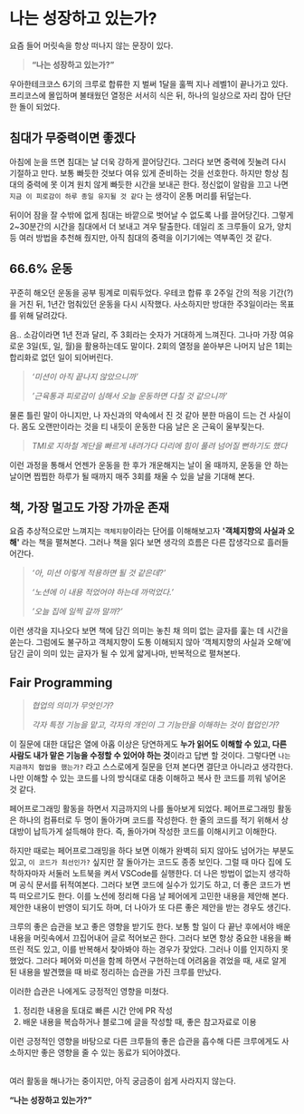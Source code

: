# 나는 성장하고 있는가?

요즘 들어 머릿속을 항상 떠나지 않는 문장이 있다.

> **“나는 성장하고 있는가?”**

우아한테크코스 6기의 크루로 합류한 지 벌써 1달을 훌쩍 지나 레벨1이 끝나가고 있다. 프리코스에 몰입하며 불태웠던 열정은 서서히 식은 뒤, 하나의 일상으로 자리 잡아 단단한 돌이 되었다.

## 침대가 무중력이면 좋겠다

아침에 눈을 뜨면 침대는 날 더욱 강하게 끌어당긴다. 그러다 보면 중력에 짓눌려 다시 기절하고 만다. 보통 빠듯한 것보다 여유 있게 준비하는 것을 선호한다. 하지만 항상 침대의 중력에 못 이겨 원치 않게 빠듯한 시간을 보내곤 한다. 정신없이 알람을 끄고 나면 `지금 이 피로감이 하루 종일 유지될 것 같다` 는 생각이 온통 머리를 뒤덮는다.

뒤이어 잠을 잘 수밖에 없게 침대는 바깥으로 벗어날 수 없도록 나를 끌어당긴다. 그렇게 2~30분간의 시간을 침대에서 더 보내고 겨우 탈출한다. 데일리 조 크루들이 요가, 양치 등 여러 방법을 추천해 줬지만, 아직 침대의 중력을 이기기에는 역부족인 것 같다.

## 66.6% 운동

꾸준히 해오던 운동을 공부 핑계로 미뤄두었다. 우테코 합류 후 2주일 간의 적응 기간(?)을 거친 뒤, 1년간 멈춰있던 운동을 다시 시작했다. 사소하지만 방대한 주3일이라는 목표를 위해 달려갔다.

음.. 소감이라면 1년 전과 달리, 주 3회라는 숫자가 거대하게 느껴진다. 그나마 가장 여유로운 3일(토, 일, 월)을 활용하는데도 말이다. 2회의 열정을 쏟아부은 나머지 남은 1회는 합리화로 없던 일이 되어버린다.

> _‘미션이 아직 끝나지 않았으니까’_
>
> _’근육통과 피로감이 심해서 오늘 운동하면 다칠 것 같으니까’_

물론 틀린 말이 아니지만, 나 자신과의 약속에서 진 것 같아 분한 마음이 드는 건 사실이다. 몸도 오랜만이라는 것을 티 내듯이 운동한 다음 날은 온 근육이 울부짖는다.

> _TMI로 지하철 계단을 빠르게 내려가다 다리에 힘이 풀려 넘어질 뻔하기도 했다_

이런 과정을 통해서 언젠가 운동을 한 후가 개운해지는 날이 올 때까지, 운동을 안 하는 날이면 찝찝한 하루가 될 때까지 매주 3회를 채울 수 있을 날을 기대해 본다.

## 책, 가장 멀고도 가장 가까운 존재

요즘 추상적으로만 느껴지는 `객체지향`이라는 단어를 이해해보고자 **'객체지향의 사실과 오해'** 라는 책을 펼쳐본다. 그러나 책을 읽다 보면 생각의 흐름은 다른 잡생각으로 흘러들어간다.

> _‘아, 미션 이렇게 적용하면 될 것 같은데?’_
>
> _‘노션에 이 내용 적었어야 하는데 까먹었다.’_
>
> _’오늘 집에 일찍 갈까 말까?’_

이런 생각을 지나오다 보면 책에 담긴 의미는 놓친 채 의미 없는 글자를 훑는 데 시간을 쏟는다. 그럼에도 불구하고 객체지향이 도통 이해되지 않아 ‘객체지향의 사실과 오해’에 담긴 글이 의미 있는 글자가 될 수 있게 얇게나마, 반복적으로 펼쳐본다.

## Fair Programming

> _협업의 의미가 무엇인가?_
>
> _각자 특정 기능을 맡고, 각자의 개인이 그 기능만을 이해하는 것이 협업인가?_

이 질문에 대한 대답은 열에 아홉 이상은 당연하게도 **누가 읽어도 이해할 수 있고, 다른 사람도 내가 맡은 기능을 수정할 수 있어야 하는 것**이라고 답변 할 것이다. 그렇다면 `나는 지금까지 협업을 했는가?` 라고 스스로에게 질문을 던져 본다면 결단코 아니라고 생각한다. 나만 이해할 수 있는 코드를 나의 방식대로 대충 이해하고 복사 한 코드를 끼워 넣어온 것 같다.

페어프로그래밍 활동을 하면서 지금까지의 나를 돌아보게 되었다. 페어프로그래밍 활동은 하나의 컴퓨터로 두 명이 돌아가며 코드를 작성한다. 한 줄의 코드를 적기 위해서 상대방이 납득가게 설득해야 한다. 즉, 돌아가며 작성한 코드를 이해시키고 이해한다.

하지만 때로는 페어프로그래밍을 하다 보면 이해가 완벽히 되지 않아도 넘어가는 부분도 있고, `이 코드가 최선인가?` 싶지만 잘 돌아가는 코드도 종종 보인다. 그럴 때 마다 집에 도착하자마자 서둘러 노트북을 켜서 VSCode를 실행한다. 더 나은 방법이 없는지 생각하며 공식 문서를 뒤적여본다. 그러다 보면 코드에 실수가 있기도 하고, 더 좋은 코드가 번뜩 떠오르기도 한다. 이를 노션에 정리해 다음 날 페어에게 고민한 내용을 제안해 본다. 제안한 내용이 반영이 되기도 하며, 더 나아가 또 다른 좋은 제안을 받는 경우도 생긴다.

크루의 좋은 습관을 보고 좋은 영향을 받기도 한다. 보통 할 일이 다 끝난 후에서야 배운 내용을 머릿속에서 끄집어내어 글로 적어보곤 한다. 그러다 보면 항상 중요한 내용을 빠뜨린 적도 있고, 이를 반복해서 찾아봐야 하는 경우가 잦았다. 그러나 이를 인지하지 못했었다. 그러다 페어와 미션을 함께 하면서 구현하는데 어려움을 겪었을 때, 새로 알게 된 내용을 발견했을 때 바로 정리하는 습관을 가진 크루를 만났다.

이러한 습관은 나에게도 긍정적인 영향을 미쳤다.

1. 정리한 내용을 토대로 빠른 시간 안에 PR 작성
2. 배운 내용을 복습하거나 블로그에 글을 작성할 때, 좋은 참고자료로 이용

이런 긍정적인 영향을 바탕으로 다른 크루들의 좋은 습관을 흡수해 다른 크루에게도 사소하지만 좋은 영향을 줄 수 있는 동료가 되어야겠다.

##

여러 활동을 해나가는 중이지만, 아직 궁금증이 쉽게 사라지지 않는다.

**“나는 성장하고 있는가?”**
